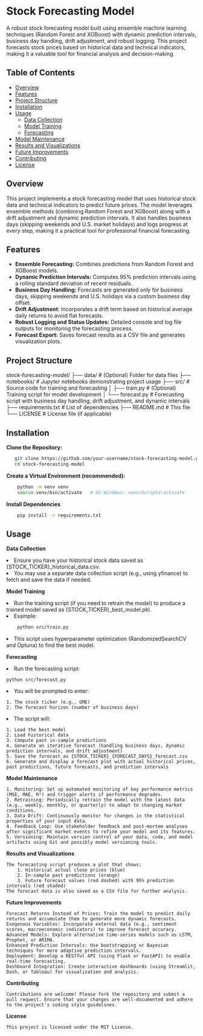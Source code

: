 # Stock Forecasting Model

A robust stock forecasting model built using ensemble machine learning techniques (Random Forest and XGBoost) with dynamic prediction intervals, business day handling, drift adjustment, and robust logging. This project forecasts stock prices based on historical data and technical indicators, making it a valuable tool for financial analysis and decision-making.

## Table of Contents
- [Overview](#overview)
- [Features](#features)
- [Project Structure](#project-structure)
- [Installation](#installation)
- [Usage](#usage)
    - [Data Collection](#data-collection)
    - [Model Training](#model-training)
    - [Forecasting](#forecasting)
- [Model Maintenance](#model-maintenance)
- [Results and Visualizations](#results-and-visualizations)
- [Future Improvements](#future-improvements)
- [Contributing](#contributing)
- [License](#license)

## Overview <a name="overview"></a>
This project implements a stock forecasting model that uses historical stock data and technical indicators to predict future prices. The model leverages ensemble methods (combining Random Forest and XGBoost) along with a drift adjustment and dynamic prediction intervals. It also handles business days (skipping weekends and U.S. market holidays) and logs progress at every step, making it a practical tool for professional financial forecasting.

## Features <a name="features"></a>
- **Ensemble Forecasting:** Combines predictions from Random Forest and XGBoost models.
- **Dynamic Prediction Intervals:** Computes 95% prediction intervals using a rolling standard deviation of recent residuals.
- **Business Day Handling:** Forecasts are generated only for business days, skipping weekends and U.S. holidays via a custom business day offset.
- **Drift Adjustment:** Incorporates a drift term based on historical average daily returns to avoid flat forecasts.
- **Robust Logging and Status Updates:** Detailed console and log file outputs for monitoring the forecasting process.
- **Forecast Export:** Saves forecast results as a CSV file and generates visualization plots.

## Project Structure <a name="project-structure"></a>
stock-forecasting-model/ ├── data/ # (Optional) Folder for data files ├── notebooks/ # Jupyter notebooks demonstrating project usage ├── src/ # Source code for training and forecasting │ ├── train.py # (Optional) Training script for model development │ └── forecast.py # Forecasting script with business day handling, drift adjustment, and dynamic intervals ├── requirements.txt # List of dependencies ├── README.md # This file └── LICENSE # License file (if applicable)

## Installation
**Clone the Repository:**

```bash
   git clone https://github.com/your-username/stock-forecasting-model.git
   cd stock-forecasting-model
   ```

**Create a Virtual Environment (recommended):**

```bash
    python -m venv venv
    source venv/bin/activate   # On Windows: venv\Scripts\activate
   ```

**Install Dependencies**

```bash
    pip install -r requirements.txt
   ```

## Usage

**Data Collection**

<li>Ensure you have your historical stock data saved as {STOCK_TICKER}_historical_data.csv.</li>
<li>You may use a separate data collection script (e.g., using yfinance) to fetch and save the data if needed.</li>

**Model Training**
<li> Run the training script (if you need to retrain the model) to produce a trained model saved as {STOCK_TICKER}_best_model.pkl.</li>
<li> Example:

```bash
    python src/train.py
   ```
</li>
<li>This script uses hyperparameter optimization (RandomizedSearchCV and Optuna) to find the best model.</li>

**Forecasting**
<li>Run the forecasting script:</li>

    python src/forecast.py

<li>You will be prompted to enter:</li>

    1. The stock ticker (e.g., GME)
    2. The forecast horizon (number of business days)

<li>The script will:</li>

    1. Load the best model
    2. Load historical data
    3. Compute past in-sample predictions
    4. Generate an iterative forecast (handling business days, dynamic prediction intervals, and drift adjustment)
    5. Save the forecast as {STOCK_TICKER}_{FORECAST_DAYS}_forecast.csv
    6. Generate and display a forecast plot with actual historical prices, past predictions, future forecasts, and prediction intervals

**Model Maintenance**

    1. Monitoring: Set up automated monitoring of key performance metrics (MSE, MAE, R²) and trigger alerts if performance degrades.
    2. Retraining: Periodically retrain the model with the latest data (e.g., weekly, monthly, or quarterly) to adapt to changing market conditions.
    3. Data Drift: Continuously monitor for changes in the statistical properties of your input data.
    4. Feedback Loop: Use stakeholder feedback and post-mortem analyses after significant market events to refine your model and its features.
    5. Versioning: Maintain version control of your data, code, and model artifacts using Git and possibly model versioning tools.

**Results and Visualizations**

    The forecasting script produces a plot that shows:
        1. Historical actual close prices (blue)
        2. In-sample past predictions (orange)
        3. Future forecast values (red dashed) with 95% prediction intervals (red shaded)
    The forecast data is also saved as a CSV file for further analysis.

**Future Improvements**

    Forecast Returns Instead of Prices: Train the model to predict daily returns and accumulate them to generate more dynamic forecasts.
    Exogenous Variables: Incorporate external data (e.g., sentiment scores, macroeconomic indicators) to improve forecast accuracy.
    Advanced Models: Explore alternative time-series models such as LSTM, Prophet, or ARIMA.
    Enhanced Prediction Intervals: Use bootstrapping or Bayesian techniques for more adaptive prediction intervals.
    Deployment: Develop a RESTful API (using Flask or FastAPI) to enable real-time forecasting.
    Dashboard Integration: Create interactive dashboards (using Streamlit, Dash, or Tableau) for visualization and analysis.

**Contributing**

    Contributions are welcome! Please fork the repository and submit a pull request. Ensure that your changes are well-documented and adhere to the project's coding style guidelines.

**License**

    This project is licensed under the MIT License.
